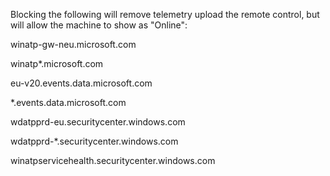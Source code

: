 Blocking the following will remove telemetry upload the remote control, but will allow the machine to show as "Online":

winatp-gw-neu.microsoft.com

winatp*.microsoft.com

eu-v20.events.data.microsoft.com

*.events.data.microsoft.com

wdatpprd-eu.securitycenter.windows.com

wdatpprd-*.securitycenter.windows.com

winatpservicehealth.securitycenter.windows.com
